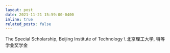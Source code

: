```yaml
---
layout: post
date: 2021-11-21 15:59:00-0400
inline: true
related_posts: false
---
```


The Special Scholarship, Beijing Institute of Technology \\
北京理工大学, 特等学业奖学金